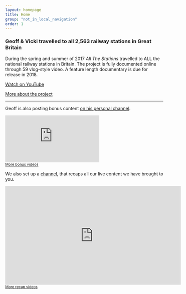 ```yaml
---
layout: homepage
title: Home
group: "not_in_local_navigation"
order: 1
---
```


<h3>Geoff &amp; Vicki <strong>travelled to all 2,563 railway stations</strong> in Great Britain</h3>
<p>During the spring and summer of 2017 <i>All The Stations</i> travelled to ALL the national railway stations in Britain. The project is fully documented online through 59 vlog-style video. A feature length documentary is due for release in 2018.</p>

<p><a class="button readmore margin-bottom-none" href="http://www.youtube.com/allthestations"><i class="fa fa-youtube-play" aria-hidden="true"></i> Watch on YouTube</a></p>
<p><a class="readmore" href="/about">More about the project</a></p>
<hr/>
<p>Geoff is also posting bonus content <a href="https://www.youtube.com/watch?list=PLt4q5oaptyI9x3D0nCrswG-p_wIwPQQys&v=Vv0jecbapMw">on his personal channel</a>.</p>
<div class="videoWrapper">
	<iframe src="https://www.youtube.com/embed/videoseries?list=PLt4q5oaptyI9x3D0nCrswG-p_wIwPQQys&enablejsapi=1&origin=http%3A%2F%2Fwww.allthestations.co.uk" frameborder="0" allowfullscreen class="embed-responsive-item" style=""></iframe>
</div>
<small><a class="read-more" href="https://www.youtube.com/watch?list=PLt4q5oaptyI9x3D0nCrswG-p_wIwPQQys&v=Vv0jecbapMw">More bonus videos</a></small>
<p>We also set up a <a href="https://www.youtube.com/channel/UCV9iG52K1qGR1jv00oDBI4w">channel</a>, that recaps all our live content we have brought to you.</p>
<div class="videoWrapper">
	<iframe width="560" height="315" src="https://www.youtube.com/embed/videoseries?list=PLHZ5cT1o1xLLugl6FeURrqedYZmbGAdIx&enablejsapi=1&origin=http%3A%2F%2Fwww.allthestations.co.uk" frameborder="0" allowfullscreen></iframe>
</div>
<small><a class="read-more" href="https://www.youtube.com/watch?v=hEm99r1vRq0&index=27&list=PLHZ5cT1o1xLLugl6FeURrqedYZmbGAdIx">More recap videos</a></small>
